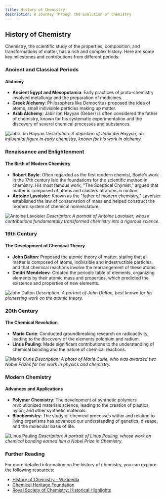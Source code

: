 ```yaml
---
title: History of Chemistry
description: A Journey Through the Evolution of Chemistry
---
```


## History of Chemistry

Chemistry, the scientific study of the properties, composition, and transformations of matter, has a rich and complex history. Here are some key milestones and contributions from different periods:

### Ancient and Classical Periods

#### Alchemy
- **Ancient Egypt and Mesopotamia**: Early practices of proto-chemistry involved metallurgy and the preparation of medicines.
- **Greek Alchemy**: Philosophers like Democritus proposed the idea of atoms, small indivisible particles making up matter.
- **Arab Alchemy**: Jabir ibn Hayyan (Geber) is often considered the father of chemistry, known for his systematic experimentation and the discovery of several chemical processes and substances.

![Jabir ibn Hayyan](/assets/images/jabir_ibn_hayyan.webp)
*Description: A depiction of Jabir ibn Hayyan, an influential figure in early chemistry, known for his work in alchemy.*

### Renaissance and Enlightenment

#### The Birth of Modern Chemistry
- **Robert Boyle**: Often regarded as the first modern chemist, Boyle's work in the 17th century laid the foundations for the scientific method in chemistry. His most famous work, "The Sceptical Chymist," argued that matter is composed of atoms and clusters of atoms in motion.
- **Antoine Lavoisier**: Known as the "father of modern chemistry," Lavoisier established the law of conservation of mass and helped construct the modern system of chemical nomenclature.

![Antoine Lavoisier](/assets/images/lavoisier.webp)
*Description: A portrait of Antoine Lavoisier, whose contributions fundamentally transformed chemistry into a rigorous science.*

### 19th Century

#### The Development of Chemical Theory
- **John Dalton**: Proposed the atomic theory of matter, stating that all matter is composed of atoms, indivisible and indestructible particles, and that chemical reactions involve the rearrangement of these atoms.
- **Dmitri Mendeleev**: Created the periodic table of elements, organizing elements by their atomic mass and properties, which predicted the existence and properties of new elements.

![John Dalton](/assets/images/dalton.webp)
*Description: A portrait of John Dalton, best known for his pioneering work on the atomic theory.*

### 20th Century

#### The Chemical Revolution
- **Marie Curie**: Conducted groundbreaking research on radioactivity, leading to the discovery of the elements polonium and radium.
- **Linus Pauling**: Made significant contributions to the understanding of chemical bonding and the nature of chemical reactions.

![Marie Curie](/assets/images/marie_curie.webp)
*Description: A photo of Marie Curie, who was awarded two Nobel Prizes for her work in physics and chemistry.*

### Modern Chemistry

#### Advances and Applications
- **Polymer Chemistry**: The development of synthetic polymers revolutionized materials science, leading to the creation of plastics, nylon, and other synthetic materials.
- **Biochemistry**: The study of chemical processes within and relating to living organisms has advanced our understanding of genetics, disease, and the molecular basis of life.

![Linus Pauling](/assets/images/pauling.webp)
*Description: A portrait of Linus Pauling, whose work on chemical bonding earned him a Nobel Prize in Chemistry.*

### Further Reading

For more detailed information on the history of chemistry, you can explore the following resources:
- [History of Chemistry - Wikipedia](https://en.wikipedia.org/wiki/History_of_chemistry)
- [Chemical Heritage Foundation](https://www.sciencehistory.org)
- [Royal Society of Chemistry: Historical Highlights](https://www.rsc.org/learn-chemistry/resources/history-of-chemistry/)